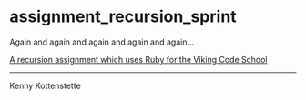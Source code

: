 # assignment_recursion_sprint
Again and again and again and again and again...

[A recursion assignment which uses Ruby for the Viking Code School](http://www.vikingcodeschool.com)

<hr>
Kenny Kottenstette